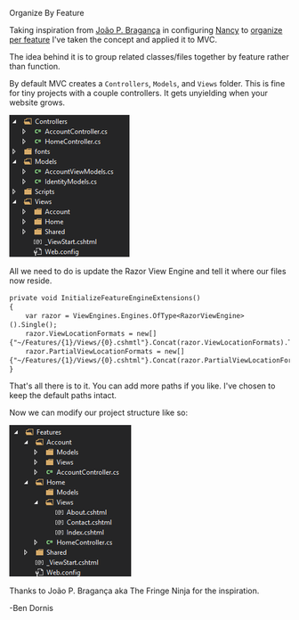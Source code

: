 Organize By Feature

Taking inspiration from <a href='http://thefringeninja.com/'>João P. Bragança</a> in configuring <a href='http://nancyfx.org/'>Nancy</a> to <a href='http://thefringeninja.com/blog/481/organizing-per-feature-in-nancy'>organize per feature</a> I've taken the concept and applied it to MVC.

The idea behind it is to group related classes/files together by feature rather than function.

By default MVC creates a `Controllers`, `Models`, and `Views` folder. This is fine for tiny projects with a couple controllers. It gets unyielding when your website grows.

![Organize By Function](/images/mvc-default.png)

All we need to do is update the Razor View Engine and tell it where our files now reside.

    private void InitializeFeatureEngineExtensions()
    {
        var razor = ViewEngines.Engines.OfType<RazorViewEngine>().Single();
        razor.ViewLocationFormats = new[] {"~/Features/{1}/Views/{0}.cshmtl"}.Concat(razor.ViewLocationFormats).ToArray();
		razor.PartialViewLocationFormats = new[] {"~/Features/{1}/Views/{0}.cshtml"}.Concat(razor.PartialViewLocationFormats).ToArray();
    }
	
That's all there is to it. You can add more paths if you like. I've chosen to keep the default paths intact.

Now we can modify our project structure like so:

![Organize By Feature](/images/mvc-feature.png)

Thanks to João P. Bragança aka The Fringe Ninja for the inspiration.

-Ben Dornis